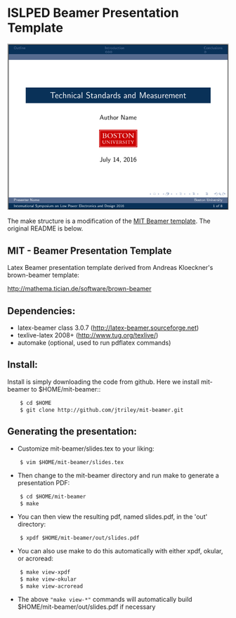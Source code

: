 ISLPED Beamer Presentation Template
===================================

![Preview](preview.png)

The make structure is a modification of the [MIT Beamer template](https://github.com/jtriley/mit-beamer). The original README is below.

MIT - Beamer Presentation Template
----------------------------------

Latex Beamer presentation template derived from Andreas Kloeckner's brown-beamer template:

http://mathema.tician.de/software/brown-beamer

Dependencies:
-------------
* latex-beamer class 3.0.7 (http://latex-beamer.sourceforge.net)
* texlive-latex 2008+ (http://www.tug.org/texlive/)
* automake (optional, used to run pdflatex commands)

Install:
--------
Install is simply downloading the code from github. Here we install mit-beamer to $HOME/mit-beamer::
```
    $ cd $HOME
    $ git clone http://github.com/jtriley/mit-beamer.git
```

Generating the presentation:
----------------------------
- Customize mit-beamer/slides.tex to your liking:
```
    $ vim $HOME/mit-beamer/slides.tex
```
- Then change to the mit-beamer directory and run make to generate a presentation PDF:
```
    $ cd $HOME/mit-beamer
    $ make
```
- You can then view the resulting pdf, named slides.pdf, in the 'out' directory:
```
    $ xpdf $HOME/mit-beamer/out/slides.pdf
```
- You can also use make to do this automatically with either xpdf, okular, or acroread:
```
    $ make view-xpdf
    $ make view-okular
    $ make view-acroread
```
- The above `"make view-*"` commands will automatically build $HOME/mit-beamer/out/slides.pdf if necessary
